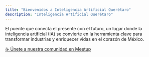 ```yaml
---
title: "Bienvenidos a Inteligencia Artificial Querétaro"
description: "Inteligencia Artificial Querétaro"
---
```


<section class="flex flex-col items-center justify-center min-h-[60vh] bg-gradient-to-b from-gray-900 to-gray-800 rounded-xl shadow-xl py-12 px-4 text-center">
        <p class="text-lg md:text-2xl text-gray-100 max-w-2xl mb-10">
                El puente que conecta el presente con el futuro, un lugar donde la inteligencia artificial (IA) se convierte en la herramienta clave para transformar industrias y enriquecer vidas en el corazón de México.
        </p>
        <a href="https://www.meetup.com/inteligencia-artificial-queretaro/" target="_blank" class="inline-flex items-center px-8 py-4 bg-yellow-500 hover:bg-yellow-600 text-white text-xl font-bold rounded-lg border-4 border-yellow-300 shadow-lg shadow-yellow-200/60 transition-all duration-200">
                <span class="mr-3 text-2xl">☕</span>
                Únete a nuestra comunidad en Meetup
        </a>
</section>